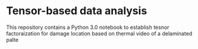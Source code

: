 # Tensor-based data analysis
This repository contains a Python 3.0 notebook to establish tesnor factoraization for damage location based on thermal video of a delaminated palte
